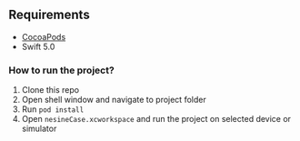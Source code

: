 ## Requirements

- [CocoaPods](https://cocoapods.org)
- Swift 5.0

### How to run the project?

1. Clone this repo
1. Open shell window and navigate to project folder
1. Run `pod install`
1. Open `nesineCase.xcworkspace` and run the project on selected device or simulator
